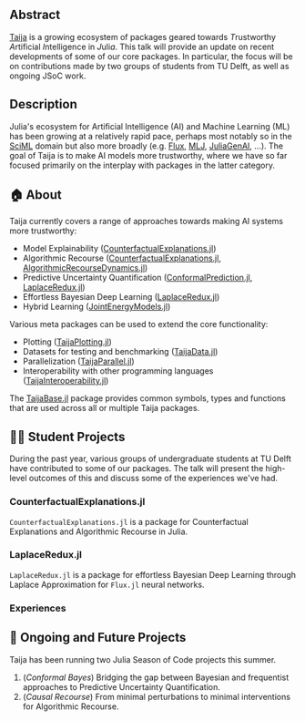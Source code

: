 ## Abstract

[Taija](https://github.com/JuliaTrustworthyAI) is a growing ecosystem of packages geared towards *T*rustworthy *A*rtificial *I*ntelligence in *J*uli*a*. This talk will provide an update on recent developments of some of our core packages. In particular, the focus will be on contributions made by two groups of students from TU Delft, as well as ongoing JSoC work.

## Description

Julia's ecosystem for Artificial Intelligence (AI) and Machine Learning (ML) has been growing at a relatively rapid pace, perhaps most notably so in the [SciML](https://sciml.ai/) domain but also more broadly (e.g. [Flux](https://fluxml.ai/), [MLJ](https://juliaai.github.io/MLJ.jl/stable/), [JuliaGenAI](https://github.com/JuliaGenAI/juliagenai.org), ...). The goal of Taija is to make AI models more trustworthy, where we have so far focused primarily on the interplay with packages in the latter category.

## 🏠 About 

Taija currently covers a range of approaches towards making AI systems more trustworthy:

- Model Explainability ([CounterfactualExplanations.jl](https://github.com/JuliaTrustworthyAI/CounterfactualExplanations.jl))
- Algorithmic Recourse ([CounterfactualExplanations.jl](https://github.com/JuliaTrustworthyAI/CounterfactualExplanations.jl), [AlgorithmicRecourseDynamics.jl](https://github.com/JuliaTrustworthyAI/AlgorithmicRecourseDynamics.jl))
- Predictive Uncertainty Quantification ([ConformalPrediction.jl](https://github.com/JuliaTrustworthyAI/ConformalPrediction.jl), [LaplaceRedux.jl](https://github.com/JuliaTrustworthyAI/LaplaceRedux.jl))
- Effortless Bayesian Deep Learning ([LaplaceRedux.jl](https://github.com/JuliaTrustworthyAI/LaplaceRedux.jl))
- Hybrid Learning ([JointEnergyModels.jl](https://github.com/JuliaTrustworthyAI/JointEnergyModels.jl))

Various meta packages can be used to extend the core functionality:

- Plotting ([TaijaPlotting.jl](https://github.com/JuliaTrustworthyAI/TaijaPlotting.jl))
- Datasets for testing and benchmarking ([TaijaData.jl](https://github.com/JuliaTrustworthyAI/TaijaData.jl))
- Parallelization ([TaijaParallel.jl](https://github.com/JuliaTrustworthyAI/TaijaParallel.jl))
- Interoperability with other programming languages ([TaijaInteroperability.jl](https://github.com/JuliaTrustworthyAI/TaijaInteroperability.jl))

The [TaijaBase.jl](https://github.com/JuliaTrustworthyAI/TaijaBase.jl) package provides common symbols, types and functions that are used across all or multiple Taija packages.

## 🧑‍🎓 Student Projects

During the past year, various groups of undergraduate students at TU Delft have contributed to some of our packages. The talk will present the high-level outcomes of this and discuss some of the experiences we've had.

### CounterfactualExplanations.jl

`CounterfactualExplanations.jl` is a package for Counterfactual Explanations and Algorithmic Recourse in Julia. 

### LaplaceRedux.jl

`LaplaceRedux.jl` is a package for effortless Bayesian Deep Learning through Laplace Approximation for `Flux.jl` neural networks.

### Experiences

## 🎯 Ongoing and Future Projects

Taija has been running two Julia Season of Code projects this summer.

1. (*Conformal Bayes*) Bridging the gap between Bayesian and frequentist approaches to Predictive Uncertainty Quantification.
2. (*Causal Recourse*) From minimal perturbations to minimal interventions for Algorithmic Recourse.